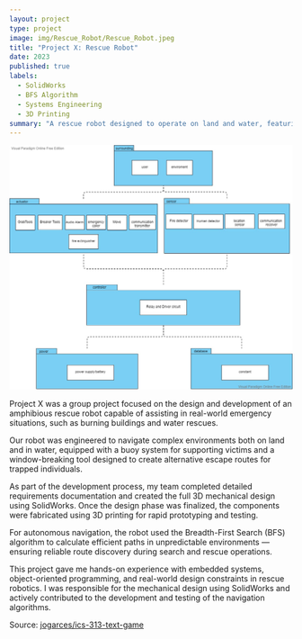 ```yaml
---
layout: project
type: project
image: img/Rescue_Robot/Rescue_Robot.jpeg
title: "Project X: Rescue Robot"
date: 2023
published: true
labels:
  - SolidWorks
  - BFS Algorithm
  - Systems Engineering
  - 3D Printing
summary: "A rescue robot designed to operate on land and water, featuring a buoy system and window-breaking tool for real-world disaster scenarios."
---
```




<img class="img-fluid" src="../img/Rescue_Robot/Layerd Application.jpg">

Project X was a group project focused on the design and development of an amphibious rescue robot capable of assisting in real-world emergency situations, such as burning buildings and water rescues.

Our robot was engineered to navigate complex environments both on land and in water, equipped with a buoy system for supporting victims and a window-breaking tool designed to create alternative escape routes for trapped individuals.

As part of the development process, my team completed detailed requirements documentation and created the full 3D mechanical design using SolidWorks. Once the design phase was finalized, the components were fabricated using 3D printing for rapid prototyping and testing.

For autonomous navigation, the robot used the Breadth-First Search (BFS) algorithm to calculate efficient paths in unpredictable environments — ensuring reliable route discovery during search and rescue operations.

This project gave me hands-on experience with embedded systems, object-oriented programming, and real-world design constraints in rescue robotics. I was responsible for the mechanical design using SolidWorks and actively contributed to the development and testing of the navigation algorithms.


Source: <a href="https://github.com/jogarces/ics-313-text-game"><i class="large github icon "></i>jogarces/ics-313-text-game</a>
